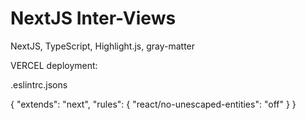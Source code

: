 # NextJS Inter-Views

NextJS, TypeScript, Highlight.js, gray-matter


VERCEL deployment: 

.eslintrc.jsons

{
  "extends": "next",
  "rules": {
    "react/no-unescaped-entities": "off"
  }
}
